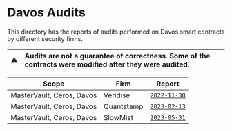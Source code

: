 # Davos Audits

This directory has the reports of audits performed on Davos smart contracts by different security firms.

| :warning: | Audits are not a guarantee of correctness. Some of the contracts were modified after they were audited. |
| --------- | :------------------------------------------------------------------------------------------------------ |

| Scope                     | Firm       | Report                                  |
|---------------------------|------------|-----------------------------------------|
| MasterVault, Ceros, Davos | Veridise   | [`2022-11-30`](./Veridise_301122.pdf)   |
| MasterVault, Ceros, Davos | Quantstamp | [`2023-02-13`](./Quantstamp_130223.pdf) |
| MasterVault, Ceros, Davos | SlowMist   | [`2023-05-31`](./SlowMist_310523.pdf)   |
